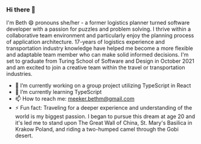 ### Hi there 👋

I'm Beth 😄 pronouns she/her - a former logistics planner turned software developer with a passion for puzzles and problem solving. I thrive within a collaborative team environment and particularly enjoy the planning process of application architecture. 17-years of logistics experience and transportation industry knowledge have helped me become a more flexible and adaptable team member who can make solid informed decisions. I'm set to graduate from Turing School of Software and Design in October 2021 and am excited to join a creative team within the travel or transportation industries.

- 🔭 I’m currently working on a group project utilizing TypeScript in React
- 🌱 I’m currently learning TypeScript
- 📫 How to reach me: meeker.bethm@gmail.com
- ⚡ Fun fact: Traveling for a deeper experience and understanding of the world is my biggest passion. I began to pursue this dream at age 20 and it's led me to stand upon The Great Wall of China, St. Mary's Basilica in Krakow Poland, and riding a two-humped camel through the Gobi desert.

